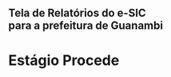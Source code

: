 <h2>
  Tela de Relatórios do e-SIC<br>
  para a prefeitura de Guanambi<br>
</h2>
<h1>
  Estágio Procede
</h1>
